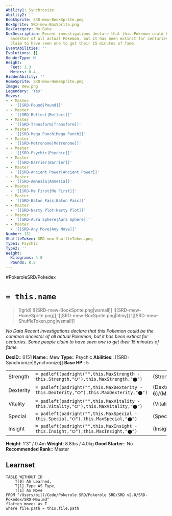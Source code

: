 ```yaml
---
Ability1: Synchronize
Ability2: ''
BookSprite: SRD-mew-BookSprite.png
BoxSprite: SRD-mew-BoxSprite.png
DexCategory: No Data
DexDescription: Recent investigations declare that this Pokemon could be the common
  ancestor of all actual Pokemon, but it has been extinct for centuries. Some people
  claim to have seen one to get their 15 minutes of fame.
EventAbilities: ''
Evolutions: []
GenderType: N
Height:
  Feet: 1.3
  Meters: 0.4
HiddenAbility: ''
HomeSprite: SRD-mew-HomeSprite.png
Image: mew.png
Legendary: 'Yes'
Moves:
- - Master
  - '[[SRD-Pound|Pound]]'
- - Master
  - '[[SRD-Reflect|Reflect]]'
- - Master
  - '[[SRD-Transform|Transform]]'
- - Master
  - '[[SRD-Mega Punch|Mega Punch]]'
- - Master
  - '[[SRD-Metronome|Metronome]]'
- - Master
  - '[[SRD-Psychic|Psychic]]'
- - Master
  - '[[SRD-Barrier|Barrier]]'
- - Master
  - '[[SRD-Ancient Power|Ancient Power]]'
- - Master
  - '[[SRD-Amnesia|Amnesia]]'
- - Master
  - '[[SRD-Me First|Me First]]'
- - Master
  - '[[SRD-Baton Pass|Baton Pass]]'
- - Master
  - '[[SRD-Nasty Plot|Nasty Plot]]'
- - Master
  - '[[SRD-Aura Sphere|Aura Sphere]]'
- - Master
  - '[[SRD-Any Move|Any Move]]'
Number: 151
ShuffleToken: SRD-mew-ShuffleToken.png
Type1: Psychic
Type2: ''
Weight:
  Kilograms: 4.0
  Pounds: 8.8
---
```


#PokeroleSRD/Pokedex

# `= this.name`

> [!grid]
> ![[SRD-mew-BookSprite.png|wsmall]]
> ![[SRD-mew-HomeSprite.png]]
> ![[SRD-mew-BoxSprite.png|htiny]]
> ![[SRD-mew-ShuffleToken.png|wsmall]]


*No Data*
*Recent investigations declare that this Pokemon could be the common ancestor of all actual Pokemon, but it has been extinct for centuries. Some people claim to have seen one to get their 15 minutes of fame.*

**DexID**:: 0151
**Name**:: Mew
**Type**:: Psychic
**Abilities**:: [[SRD-Synchronize|Synchronize]]
**Base HP**:: 5

|           |                                                                                        |                                          |
| --------- | -------------------------------------------------------------------------------------- | ---------------------------------------- |
| Strength  | `= padleft(padright("",this.MaxStrength - this.Strength,"⭘"),this.MaxStrength,"⬤")`    | (Strength::6)/(MaxStrength::6)   |
| Dexterity | `= padleft(padright("",this.MaxDexterity - this.Dexterity,"⭘"),this.MaxDexterity,"⬤")` | (Dexterity:: 6)/(MaxDexterity::6) |
| Vitality  | `= padleft(padright("",this.MaxVitality - this.Vitality,"⭘"),this.MaxVitality,"⬤")`    | (Vitality::6)/(MaxVitality::6)   |
| Special   | `= padleft(padright("",this.MaxSpecial - this.Special,"⭘"),this.MaxSpecial,"⬤")`       | (Special::6)/(MaxSpecial::6)     |
| Insight   | `= padleft(padright("",this.MaxInsight - this.Insight,"⭘"),this.MaxInsight,"⬤")`       | (Insight::6)/(MaxInsight::6)     |

**Height**: 1'3" / 0.4m
**Weight**: 8.8lbs / 4.0kg
**Good Starter**:: No
**Recommended Rank**:: Master

## Learnset

```dataview
TABLE WITHOUT ID
    T[0] AS Learned,
    T[1].Type AS Type,
    T[1] AS Move
FROM "/Users/bill/Code/Pokerole SRD/Pokerole SRD/SRD v2.0/SRD-Pokedex/SRD-Mew.md"
flatten moves as T
where file.path = this.file.path
```
